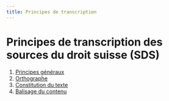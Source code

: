 ```yaml
---
title: Principes de transcription
---
```


# Principes de transcription des sources du droit suisse (SDS)
1. [Principes généraux](common.fr.md)
2. [Orthographe](spelling/index.fr.md)
3. [Constitution du texte](text-constitution/index.fr.md)
4. [Balisage du contenu](semantic-markup/index.fr.md)